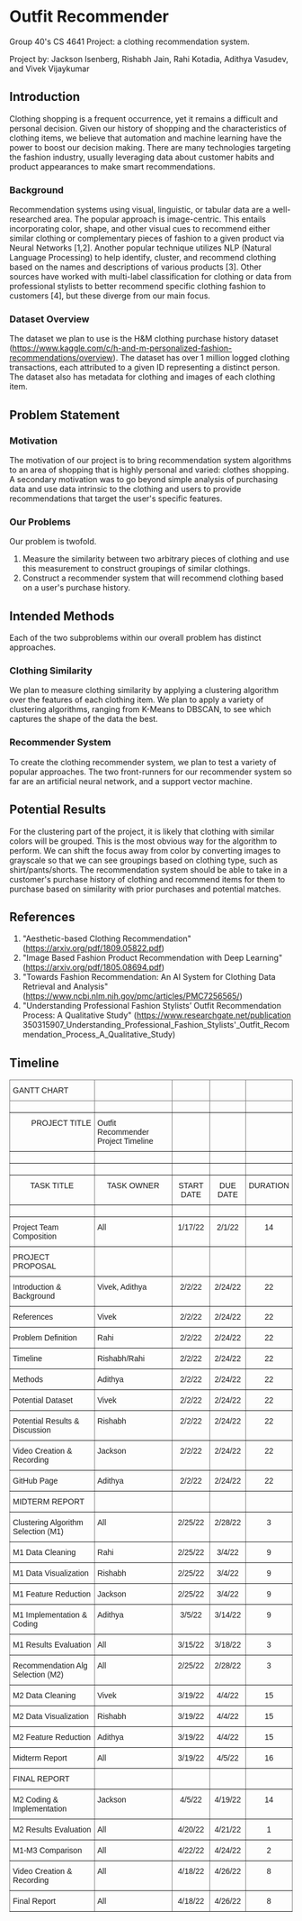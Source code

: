 # Outfit Recommender
Group 40's CS 4641 Project: a clothing recommendation system.

Project by: Jackson Isenberg, Rishabh Jain, Rahi Kotadia, Adithya Vasudev, and Vivek Vijaykumar

## Introduction
Clothing shopping is a frequent occurrence, yet it remains a difficult and personal decision. Given our history of shopping and the characteristics of clothing items, we believe that automation and machine learning have the power to boost our decision making. There are many technologies targeting the fashion industry, usually leveraging data about customer habits and product appearances to make smart recommendations. 


### Background
Recommendation systems using visual, linguistic, or tabular data are a well-researched area. The popular approach is image-centric. This entails incorporating color, shape, and other visual cues to recommend either similar clothing or complementary pieces of fashion to a given product via Neural Networks [1,2]. Another popular technique utilizes NLP (Natural Language Processing) to help identify, cluster, and recommend clothing based on the names and descriptions of various products [3]. Other sources have worked with multi-label classification for clothing or data from professional stylists to better recommend specific clothing fashion to customers [4], but these diverge from our main focus.

### Dataset Overview
The dataset we plan to use is the H&M clothing purchase history dataset (https://www.kaggle.com/c/h-and-m-personalized-fashion-recommendations/overview). The dataset has over 1 million logged clothing transactions, each attributed to a given ID representing a distinct person. The dataset also has metadata for clothing and images of each clothing item.

## Problem Statement

### Motivation
The motivation of our project is to bring recommendation system algorithms to an area of shopping that is highly personal and varied: clothes shopping. A secondary motivation was to go beyond simple analysis of purchasing data and use data intrinsic to the clothing and users to provide recommendations that target the user's specific features.

### Our Problems

Our problem is twofold. 
1. Measure the similarity between two arbitrary pieces of clothing and use this measurement to construct groupings of similar clothings. 
2. Construct a recommender system that will recommend clothing based on a user's purchase history. 

## Intended Methods
Each of the two subproblems within our overall problem has distinct approaches.

### Clothing Similarity
We plan to measure clothing similarity by applying a clustering algorithm over the features of each clothing item. We plan to apply a variety of clustering algorithms, ranging from K-Means to DBSCAN, to see which captures the shape of the data the best.

### Recommender System
To create the clothing recommender system, we plan to test a variety of popular approaches. The two front-runners for our recommender system so far are an artificial neural network, and a support vector machine. 

## Potential Results
For the clustering part of the project, it is likely that clothing with similar colors will be grouped. This is the most obvious way for the algorithm to perform. We can shift the focus away from color by converting images to grayscale so that we can see groupings based on clothing type, such as shirt/pants/shorts. The recommendation system should be able to take in a customer's purchase history of clothing and recommend items for them to purchase based on similarity with prior purchases and potential matches. 

## References

1.  "Aesthetic-based Clothing Recommendation" (https://arxiv.org/pdf/1809.05822.pdf) 
2. "Image Based Fashion Product Recommendation with Deep Learning" (https://arxiv.org/pdf/1805.08694.pdf)
3. "Towards Fashion Recommendation: An AI System for Clothing Data Retrieval and Analysis" (https://www.ncbi.nlm.nih.gov/pmc/articles/PMC7256565/)
4. "Understanding Professional Fashion Stylists’ Outfit Recommendation Process: A Qualitative Study" (https://www.researchgate.net/publication 350315907_Understanding_Professional_Fashion_Stylists'_Outfit_Recommendation_Process_A_Qualitative_Study)


## Timeline
<style type="text/css">
.tg  {border-collapse:collapse;border-spacing:0;}
.tg td{border-color:black;border-style:solid;border-width:1px;font-family:Arial, sans-serif;font-size:14px;
  overflow:hidden;padding:10px 5px;word-break:normal;}
.tg th{border-color:black;border-style:solid;border-width:1px;font-family:Arial, sans-serif;font-size:14px;
  font-weight:normal;overflow:hidden;padding:10px 5px;word-break:normal;}
.tg .tg-c3ow{border-color:inherit;text-align:center;vertical-align:top}
.tg .tg-0pky{border-color:inherit;text-align:left;vertical-align:top}
.tg .tg-dvpl{border-color:inherit;text-align:right;vertical-align:top}
</style>
<table class="tg">
<thead>
  <tr>
    <th class="tg-0pky">GANTT CHART</th>
    <th class="tg-0pky"> </th>
    <th class="tg-c3ow"> </th>
    <th class="tg-c3ow"> </th>
    <th class="tg-c3ow"> </th>
  </tr>
</thead>
<tbody>
  <tr>
    <td class="tg-0pky"> </td>
    <td class="tg-0pky"> </td>
    <td class="tg-0pky"> </td>
    <td class="tg-0pky"> </td>
    <td class="tg-c3ow"> </td>
  </tr>
  <tr>
    <td class="tg-dvpl">PROJECT TITLE</td>
    <td class="tg-0pky">Outfit Recommender Project Timeline</td>
    <td class="tg-0pky"></td>
    <td class="tg-0pky"></td>
    <td class="tg-0pky"> </td>
  </tr>
  <tr>
    <td class="tg-0pky"> </td>
    <td class="tg-0pky"> </td>
    <td class="tg-0pky"> </td>
    <td class="tg-0pky"> </td>
    <td class="tg-c3ow"> </td>
  </tr>
  <tr>
    <td class="tg-0pky"></td>
    <td class="tg-0pky"></td>
    <td class="tg-0pky"></td>
    <td class="tg-0pky"></td>
    <td class="tg-0pky"></td>
  </tr>
  <tr>
    <td class="tg-c3ow">TASK TITLE</td>
    <td class="tg-c3ow">TASK OWNER</td>
    <td class="tg-c3ow">START DATE</td>
    <td class="tg-c3ow">DUE DATE</td>
    <td class="tg-c3ow">DURATION</td>
  </tr>
  <tr>
    <td class="tg-c3ow"></td>
    <td class="tg-c3ow"></td>
    <td class="tg-c3ow"></td>
    <td class="tg-c3ow"></td>
    <td class="tg-c3ow"></td>
  </tr>
  <tr>
    <td class="tg-0pky">Project Team Composition</td>
    <td class="tg-0pky">All</td>
    <td class="tg-c3ow">1/17/22</td>
    <td class="tg-c3ow">2/1/22</td>
    <td class="tg-c3ow">14</td>
  </tr>
  <tr>
    <td class="tg-0pky">PROJECT PROPOSAL</td>
    <td class="tg-0pky"> </td>
    <td class="tg-0pky"> </td>
    <td class="tg-0pky"> </td>
    <td class="tg-0pky"> </td>
  </tr>
  <tr>
    <td class="tg-0pky">Introduction &amp; Background</td>
    <td class="tg-0pky">Vivek, Adithya</td>
    <td class="tg-c3ow">2/2/22</td>
    <td class="tg-c3ow">2/24/22</td>
    <td class="tg-c3ow">22</td>
  </tr>
  <tr>
    <td class="tg-0pky">References</td>
    <td class="tg-0pky">Vivek</td>
    <td class="tg-c3ow">2/2/22</td>
    <td class="tg-c3ow">2/24/22</td>
    <td class="tg-c3ow">22</td>
  </tr>
  <tr>
    <td class="tg-0pky">Problem Definition</td>
    <td class="tg-0pky">Rahi</td>
    <td class="tg-c3ow">2/2/22</td>
    <td class="tg-c3ow">2/24/22</td>
    <td class="tg-c3ow">22</td>
  </tr>
  <tr>
    <td class="tg-0pky">Timeline</td>
    <td class="tg-0pky">Rishabh/Rahi</td>
    <td class="tg-c3ow">2/2/22</td>
    <td class="tg-c3ow">2/24/22</td>
    <td class="tg-c3ow">22</td>
  </tr>
  <tr>
    <td class="tg-0pky">Methods</td>
    <td class="tg-0pky">Adithya</td>
    <td class="tg-c3ow">2/2/22</td>
    <td class="tg-c3ow">2/24/22</td>
    <td class="tg-c3ow">22</td>
  </tr>
  <tr>
    <td class="tg-0pky">Potential Dataset</td>
    <td class="tg-0pky">Vivek</td>
    <td class="tg-c3ow">2/2/22</td>
    <td class="tg-c3ow">2/24/22</td>
    <td class="tg-c3ow">22</td>
  </tr>
  <tr>
    <td class="tg-0pky">Potential Results &amp; Discussion</td>
    <td class="tg-0pky">Rishabh</td>
    <td class="tg-c3ow">2/2/22</td>
    <td class="tg-c3ow">2/24/22</td>
    <td class="tg-c3ow">22</td>
  </tr>
  <tr>
    <td class="tg-0pky">Video Creation &amp; Recording</td>
    <td class="tg-0pky">Jackson</td>
    <td class="tg-c3ow">2/2/22</td>
    <td class="tg-c3ow">2/24/22</td>
    <td class="tg-c3ow">22</td>
  </tr>
  <tr>
    <td class="tg-0pky">GitHub Page</td>
    <td class="tg-0pky">Adithya</td>
    <td class="tg-c3ow">2/2/22</td>
    <td class="tg-c3ow">2/24/22</td>
    <td class="tg-c3ow">22</td>
  </tr>
  <tr>
    <td class="tg-0pky">MIDTERM REPORT</td>
    <td class="tg-0pky"> </td>
    <td class="tg-0pky"> </td>
    <td class="tg-0pky"> </td>
    <td class="tg-0pky"> </td>
  </tr>
  <tr>
    <td class="tg-0pky">Clustering Algorithm Selection (M1)</td>
    <td class="tg-0pky">All</td>
    <td class="tg-c3ow">2/25/22</td>
    <td class="tg-c3ow">2/28/22</td>
    <td class="tg-c3ow">3</td>
  </tr>
  <tr>
    <td class="tg-0pky">M1 Data Cleaning</td>
    <td class="tg-0pky">Rahi</td>
    <td class="tg-c3ow">2/25/22</td>
    <td class="tg-c3ow">3/4/22</td>
    <td class="tg-c3ow">9</td>
  </tr>
  <tr>
    <td class="tg-0pky">M1 Data Visualization</td>
    <td class="tg-0pky">Rishabh</td>
    <td class="tg-c3ow">2/25/22</td>
    <td class="tg-c3ow">3/4/22</td>
    <td class="tg-c3ow">9</td>
  </tr>
  <tr>
    <td class="tg-0pky">M1 Feature Reduction</td>
    <td class="tg-0pky">Jackson</td>
    <td class="tg-c3ow">2/25/22</td>
    <td class="tg-c3ow">3/4/22</td>
    <td class="tg-c3ow">9</td>
  </tr>
  <tr>
    <td class="tg-0pky">M1 Implementation &amp; Coding</td>
    <td class="tg-0pky">Adithya</td>
    <td class="tg-c3ow">3/5/22</td>
    <td class="tg-c3ow">3/14/22</td>
    <td class="tg-c3ow">9</td>
  </tr>
  <tr>
    <td class="tg-0pky">M1 Results Evaluation</td>
    <td class="tg-0pky">All</td>
    <td class="tg-c3ow">3/15/22</td>
    <td class="tg-c3ow">3/18/22</td>
    <td class="tg-c3ow">3</td>
  </tr>
  <tr>
    <td class="tg-0pky">Recommendation Alg Selection (M2)</td>
    <td class="tg-0pky">All</td>
    <td class="tg-c3ow">2/25/22</td>
    <td class="tg-c3ow">2/28/22</td>
    <td class="tg-c3ow">3</td>
  </tr>
  <tr>
    <td class="tg-0pky">M2 Data Cleaning</td>
    <td class="tg-0pky">Vivek</td>
    <td class="tg-c3ow">3/19/22</td>
    <td class="tg-c3ow">4/4/22</td>
    <td class="tg-c3ow">15</td>
  </tr>
  <tr>
    <td class="tg-0pky">M2 Data Visualization</td>
    <td class="tg-0pky">Rishabh</td>
    <td class="tg-c3ow">3/19/22</td>
    <td class="tg-c3ow">4/4/22</td>
    <td class="tg-c3ow">15</td>
  </tr>
  <tr>
    <td class="tg-0pky">M2 Feature Reduction</td>
    <td class="tg-0pky">Adithya</td>
    <td class="tg-c3ow">3/19/22</td>
    <td class="tg-c3ow">4/4/22</td>
    <td class="tg-c3ow">15</td>
  </tr>
  <tr>
    <td class="tg-0pky">Midterm Report</td>
    <td class="tg-0pky">All</td>
    <td class="tg-c3ow">3/19/22</td>
    <td class="tg-c3ow">4/5/22</td>
    <td class="tg-c3ow">16</td>
  </tr>
  <tr>
    <td class="tg-0pky">FINAL REPORT</td>
    <td class="tg-0pky"> </td>
    <td class="tg-0pky"> </td>
    <td class="tg-0pky"> </td>
    <td class="tg-0pky"> </td>
  </tr>
  <tr>
    <td class="tg-0pky">M2 Coding &amp; Implementation</td>
    <td class="tg-0pky">Jackson</td>
    <td class="tg-c3ow">4/5/22</td>
    <td class="tg-c3ow">4/19/22</td>
    <td class="tg-c3ow">14</td>
  </tr>
  <tr>
    <td class="tg-0pky">M2 Results Evaluation</td>
    <td class="tg-0pky">All</td>
    <td class="tg-c3ow">4/20/22</td>
    <td class="tg-c3ow">4/21/22</td>
    <td class="tg-c3ow">1</td>
  </tr>
  <tr>
    <td class="tg-0pky">M1-M3 Comparison</td>
    <td class="tg-0pky">All</td>
    <td class="tg-c3ow">4/22/22</td>
    <td class="tg-c3ow">4/24/22</td>
    <td class="tg-c3ow">2</td>
  </tr>
  <tr>
    <td class="tg-0pky">Video Creation &amp; Recording</td>
    <td class="tg-0pky">All</td>
    <td class="tg-c3ow">4/18/22</td>
    <td class="tg-c3ow">4/26/22</td>
    <td class="tg-c3ow">8</td>
  </tr>
  <tr>
    <td class="tg-0pky">Final Report</td>
    <td class="tg-0pky">All</td>
    <td class="tg-c3ow">4/18/22</td>
    <td class="tg-c3ow">4/26/22</td>
    <td class="tg-c3ow">8</td>
  </tr>
</tbody>
</table>
